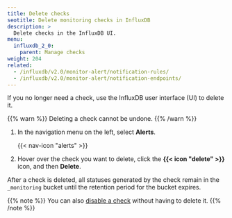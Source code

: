 ```yaml
---
title: Delete checks
seotitle: Delete monitoring checks in InfluxDB
description: >
  Delete checks in the InfluxDB UI.
menu:
  influxdb_2_0:
    parent: Manage checks
weight: 204
related:
  - /influxdb/v2.0/monitor-alert/notification-rules/
  - /influxdb/v2.0/monitor-alert/notification-endpoints/
---
```


If you no longer need a check, use the InfluxDB user interface (UI) to delete it.

{{% warn %}}
Deleting a check cannot be undone.
{{% /warn %}}

1.  In the navigation menu on the left, select **Alerts**.

    {{< nav-icon "alerts" >}}

2.  Hover over the check you want to delete, click the **{{< icon "delete" >}}**
    icon, and then **Delete**.

After a check is deleted, all statuses generated by the check remain in the `_monitoring`
bucket until the retention period for the bucket expires.

{{% note %}}
You can also [disable a check](/influxdb/v2.0/monitor-alert/checks/update/#enable-or-disable-a-check)
without having to delete it.
{{% /note %}}
